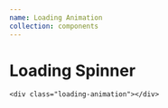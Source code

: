 ```yaml
---
name: Loading Animation
collection: components
---
```


# Loading Spinner

<div class="loading-animation"></div>

``` 
<div class="loading-animation"></div>
```